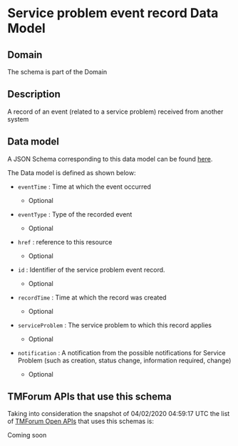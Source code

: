 # Service problem event record Data Model

## Domain

The  schema is part of the  Domain

## Description

A record of an event (related to a service problem) received from another system

## Data model

A JSON Schema corresponding to this data model can be found
[here](https://github.com/tmforum-rand/schemas/blob/candidates/Service/ServiceProblemEventRecord.schema.json).

The Data model is defined as shown below:

- `eventTime` : Time at which the event occurred

  - Optional


- `eventType` : Type of the recorded event

  - Optional


- `href` : reference to this resource

  - Optional


- `id` : Identifier of the service problem event record.

  - Optional


- `recordTime` : Time at which the record was created

  - Optional


- `serviceProblem` : The service problem to which this record applies

  - Optional


- `notification` : A notification from the possible notifications for Service Problem (such as creation, status change, information required, change)

  - Optional






## TMForum APIs that use this schema

Taking into consideration the snapshot of 04/02/2020 04:59:17 UTC the list of [TMForum Open APIs](https://www.tmforum.org/open-apis/) that uses this schemas is:

Coming soon